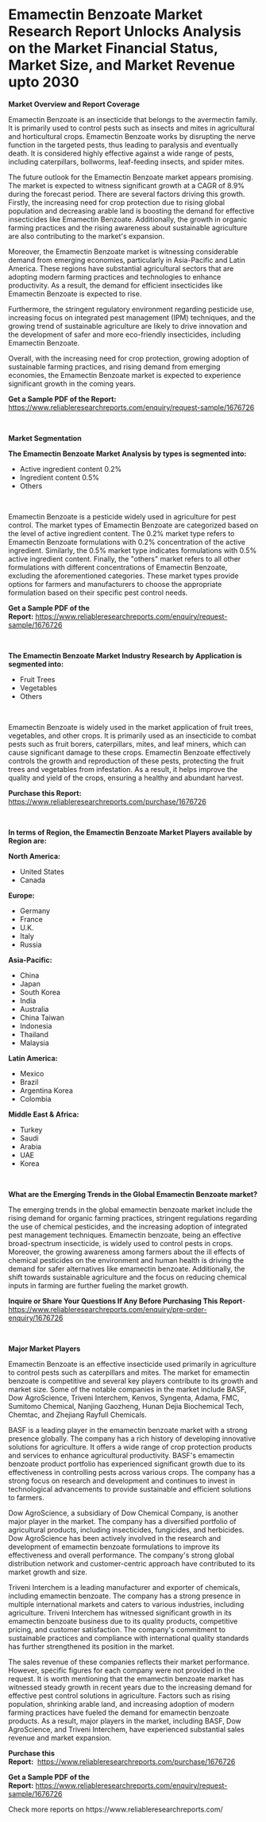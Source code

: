 <p><h1>Emamectin Benzoate Market Research Report Unlocks Analysis on the Market Financial Status, Market Size, and Market Revenue upto 2030</h1></p><p><strong>Market Overview and Report Coverage</strong></p>
<p><p>Emamectin Benzoate is an insecticide that belongs to the avermectin family. It is primarily used to control pests such as insects and mites in agricultural and horticultural crops. Emamectin Benzoate works by disrupting the nerve function in the targeted pests, thus leading to paralysis and eventually death. It is considered highly effective against a wide range of pests, including caterpillars, bollworms, leaf-feeding insects, and spider mites.</p><p>The future outlook for the Emamectin Benzoate market appears promising. The market is expected to witness significant growth at a CAGR of 8.9% during the forecast period. There are several factors driving this growth. Firstly, the increasing need for crop protection due to rising global population and decreasing arable land is boosting the demand for effective insecticides like Emamectin Benzoate. Additionally, the growth in organic farming practices and the rising awareness about sustainable agriculture are also contributing to the market's expansion.</p><p>Moreover, the Emamectin Benzoate market is witnessing considerable demand from emerging economies, particularly in Asia-Pacific and Latin America. These regions have substantial agricultural sectors that are adopting modern farming practices and technologies to enhance productivity. As a result, the demand for efficient insecticides like Emamectin Benzoate is expected to rise.</p><p>Furthermore, the stringent regulatory environment regarding pesticide use, increasing focus on integrated pest management (IPM) techniques, and the growing trend of sustainable agriculture are likely to drive innovation and the development of safer and more eco-friendly insecticides, including Emamectin Benzoate.</p><p>Overall, with the increasing need for crop protection, growing adoption of sustainable farming practices, and rising demand from emerging economies, the Emamectin Benzoate market is expected to experience significant growth in the coming years.</p></p>
<p><strong>Get a Sample PDF of the Report:</strong> <a href="https://www.reliableresearchreports.com/enquiry/request-sample/1676726">https://www.reliableresearchreports.com/enquiry/request-sample/1676726</a></p>
<p>&nbsp;</p>
<p><strong>Market Segmentation</strong></p>
<p><strong>The Emamectin Benzoate Market Analysis by types is segmented into:</strong></p>
<p><ul><li>Active ingredient content 0.2%</li><li>Ingredient content 0.5%</li><li>Others</li></ul></p>
<p>&nbsp;</p>
<p><p>Emamectin Benzoate is a pesticide widely used in agriculture for pest control. The market types of Emamectin Benzoate are categorized based on the level of active ingredient content. The 0.2% market type refers to Emamectin Benzoate formulations with 0.2% concentration of the active ingredient. Similarly, the 0.5% market type indicates formulations with 0.5% active ingredient content. Finally, the "others" market refers to all other formulations with different concentrations of Emamectin Benzoate, excluding the aforementioned categories. These market types provide options for farmers and manufacturers to choose the appropriate formulation based on their specific pest control needs.</p></p>
<p><strong>Get a Sample PDF of the Report:</strong>&nbsp;<a href="https://www.reliableresearchreports.com/enquiry/request-sample/1676726">https://www.reliableresearchreports.com/enquiry/request-sample/1676726</a></p>
<p>&nbsp;</p>
<p><strong>The Emamectin Benzoate Market Industry Research by Application is segmented into:</strong></p>
<p><ul><li>Fruit Trees</li><li>Vegetables</li><li>Others</li></ul></p>
<p>&nbsp;</p>
<p><p>Emamectin Benzoate is widely used in the market application of fruit trees, vegetables, and other crops. It is primarily used as an insecticide to combat pests such as fruit borers, caterpillars, mites, and leaf miners, which can cause significant damage to these crops. Emamectin Benzoate effectively controls the growth and reproduction of these pests, protecting the fruit trees and vegetables from infestation. As a result, it helps improve the quality and yield of the crops, ensuring a healthy and abundant harvest.</p></p>
<p><strong>Purchase this Report:</strong>&nbsp; <a href="https://www.reliableresearchreports.com/purchase/1676726">https://www.reliableresearchreports.com/purchase/1676726</a></p>
<p>&nbsp;</p>
<p><strong>In terms of Region, the Emamectin Benzoate Market Players available by Region are:</strong></p>
<p>
    <p> <strong> North America: </strong>
        <ul>
            <li>United States</li>
            <li>Canada</li>
        </ul>
        </p> 
    <p> <strong> Europe: </strong>
        <ul>
            <li>Germany</li>
            <li>France</li>
            <li>U.K.</li>
            <li>Italy</li>
            <li>Russia</li>
        </ul>
        </p> 
    <p> <strong> Asia-Pacific: </strong>
        <ul>
            <li>China</li>
            <li>Japan</li>
            <li>South Korea</li>
            <li>India</li>
            <li>Australia</li>
            <li>China Taiwan</li>
            <li>Indonesia</li>
            <li>Thailand</li>
            <li>Malaysia</li>
        </ul>
        </p> 
    <p> <strong> Latin America: </strong>
        <ul>
            <li>Mexico</li>
            <li>Brazil</li>
            <li>Argentina Korea</li>
            <li>Colombia</li>
        </ul>
        </p> 
    <p> <strong> Middle East & Africa: </strong>
        <ul>
            <li>Turkey</li>
            <li>Saudi</li>
            <li>Arabia</li>
            <li>UAE</li>
            <li>Korea</li>
        </ul>
    </p>
    </p>
<p>&nbsp;</p>
<p><strong>What are the Emerging Trends in the Global Emamectin Benzoate market?</strong></p>
<p><p>The emerging trends in the global emamectin benzoate market include the rising demand for organic farming practices, stringent regulations regarding the use of chemical pesticides, and the increasing adoption of integrated pest management techniques. Emamectin benzoate, being an effective broad-spectrum insecticide, is widely used to control pests in crops. Moreover, the growing awareness among farmers about the ill effects of chemical pesticides on the environment and human health is driving the demand for safer alternatives like emamectin benzoate. Additionally, the shift towards sustainable agriculture and the focus on reducing chemical inputs in farming are further fueling the market growth.</p></p>
<p><strong>Inquire or Share Your Questions If Any Before Purchasing This Report</strong>- <a href="https://www.reliableresearchreports.com/enquiry/pre-order-enquiry/1676726">https://www.reliableresearchreports.com/enquiry/pre-order-enquiry/1676726</a></p>
<p>&nbsp;</p>
<p><strong>Major Market Players</strong></p>
<p><p>Emamectin Benzoate is an effective insecticide used primarily in agriculture to control pests such as caterpillars and mites. The market for emamectin benzoate is competitive and several key players contribute to its growth and market size. Some of the notable companies in the market include BASF, Dow AgroScience, Triveni Interchem, Kenvos, Syngenta, Adama, FMC, Sumitomo Chemical, Nanjing Gaozheng, Hunan Dejia Biochemical Tech, Chemtac, and Zhejiang Rayfull Chemicals.</p><p>BASF is a leading player in the emamectin benzoate market with a strong presence globally. The company has a rich history of developing innovative solutions for agriculture. It offers a wide range of crop protection products and services to enhance agricultural productivity. BASF's emamectin benzoate product portfolio has experienced significant growth due to its effectiveness in controlling pests across various crops. The company has a strong focus on research and development and continues to invest in technological advancements to provide sustainable and efficient solutions to farmers.</p><p>Dow AgroScience, a subsidiary of Dow Chemical Company, is another major player in the market. The company has a diversified portfolio of agricultural products, including insecticides, fungicides, and herbicides. Dow AgroScience has been actively involved in the research and development of emamectin benzoate formulations to improve its effectiveness and overall performance. The company's strong global distribution network and customer-centric approach have contributed to its market growth and size.</p><p>Triveni Interchem is a leading manufacturer and exporter of chemicals, including emamectin benzoate. The company has a strong presence in multiple international markets and caters to various industries, including agriculture. Triveni Interchem has witnessed significant growth in its emamectin benzoate business due to its quality products, competitive pricing, and customer satisfaction. The company's commitment to sustainable practices and compliance with international quality standards has further strengthened its position in the market.</p><p>The sales revenue of these companies reflects their market performance. However, specific figures for each company were not provided in the request. It is worth mentioning that the emamectin benzoate market has witnessed steady growth in recent years due to the increasing demand for effective pest control solutions in agriculture. Factors such as rising population, shrinking arable land, and increasing adoption of modern farming practices have fueled the demand for emamectin benzoate products. As a result, major players in the market, including BASF, Dow AgroScience, and Triveni Interchem, have experienced substantial sales revenue and market expansion.</p></p>
<p><strong>Purchase this Report:</strong>&nbsp;&nbsp;<a href="https://www.reliableresearchreports.com/purchase/1676726">https://www.reliableresearchreports.com/purchase/1676726</a></p>
<p></p>
<p><strong>Get a Sample PDF of the Report:</strong>&nbsp;<a href="https://www.reliableresearchreports.com/enquiry/request-sample/1676726">https://www.reliableresearchreports.com/enquiry/request-sample/1676726</a></p>
<p>Check more reports on https://www.reliableresearchreports.com/</p>